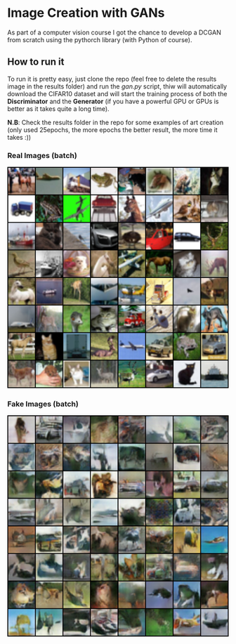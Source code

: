 # **Image Creation with GANs**

As part of a computer vision course I got the chance to develop a DCGAN from scratch using the pythorch library (with Python of course).

## How to run it

To run it is pretty easy, just clone the repo (feel free to delete the results image in the results folder) and run the *gan.py* script, thiw will automatically download the CIFAR10 dataset and will start the training process of both the **Discriminator** and the **Generator** (if you have a powerful GPU or GPUs is better as it takes quite a long time).

**N.B**: Check the results folder in the repo for some examples of art creation (only used 25epochs, the more epochs the better result, the more time it takes :))

### Real Images (batch)

![Real Images](https://github.com/itaouil/Image-Creation-GANs/blob/master/results/real_samples.png)

### Fake Images (batch)

![Fake Images](https://github.com/itaouil/Image-Creation-GANs/blob/master/results/fake_samples_epoch_024.png)
